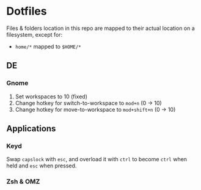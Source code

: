 # Dotfiles

Files & folders location in this repo are mapped to their actual location on a filesystem, except for: 
- `home/*` mapped to `$HOME/*`

## DE

### Gnome

1. Set workspaces to 10 (fixed)
2. Change hotkey for switch-to-workspace to `mod+n` (0 -> 10)
3. Change hotkey for move-to-workspace to `mod+shift+n` (0 -> 10)

## Applications

### Keyd

Swap `capslock` with `esc`, and overload it with `ctrl` to become `ctrl` when held and `esc` when pressed.

### Zsh & OMZ
